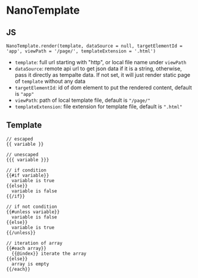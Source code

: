 # NanoTemplate

## JS

`NanoTemplate.render(template, dataSource = null, targetElementId = 'app', viewPath = '/page/', templateExtension = '.html')`

- `template`: full url starting with "http", or local file name under `viewPath`
- `dataSource`: remote api url to get json data if it is a string, otherwise, pass it directly as tempalte data. If not set, it will just render static page of `template` without any data
- `targetElementId`: id of dom element to put the rendered content, default is `"app"`
- `viewPath`: path of local template file, default is `"/page/"`
- `templateExtension`: file extension for template file, default is `".html"`

## Template

```
// escaped
{{ variable }}

// unescaped
{{{ variable }}}

// if condition
{{#if variable}}
  variable is true
{{else}}
  variable is false
{{/if}}

// if not condition
{{#unless variable}}
  variable is false
{{else}}
  variable is true
{{/unless}}

// iteration of array
{{#each array}}
  {{@index}} iterate the array
{{else}}
  array is empty
{{/each}}

```
